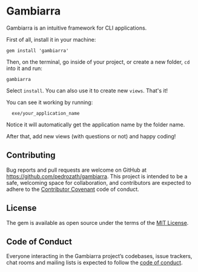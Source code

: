 # Gambiarra

Gambiarra is an intuitive framework for CLI applications.

First of all, install it in your machine:

```shell
gem install 'gambiarra'
```
Then, on the terminal, go inside of your project, or create a new folder, `cd` into it and run:

```shell
gambiarra
```

Select `install`. You can also use it to create new `views`. That's it!


You can see it working by running:

```
  exe/your_application_name
```

Notice it will automatically get the application name by the folder name.

After that, add new views (with questions or not) and happy coding!

## Contributing

Bug reports and pull requests are welcome on GitHub at https://github.com/pedrozath/gambiarra. This project is intended to be a safe, welcoming space for collaboration, and contributors are expected to adhere to the [Contributor Covenant](http://contributor-covenant.org) code of conduct.

## License

The gem is available as open source under the terms of the [MIT License](https://opensource.org/licenses/MIT).

## Code of Conduct

Everyone interacting in the Gambiarra project’s codebases, issue trackers, chat rooms and mailing lists is expected to follow the [code of conduct](https://github.com/[USERNAME]/gambiarra/blob/master/CODE_OF_CONDUCT.md).
